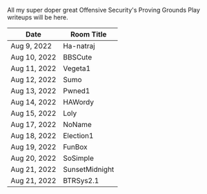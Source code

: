 All my super doper great Offensive Security's Proving Grounds Play writeups will be here.

Date			| Room Title
----------------|------------------------
Aug 9, 2022		| Ha-natraj
Aug 10, 2022	| BBSCute
Aug 11, 2022	| Vegeta1
Aug 12, 2022	| Sumo
Aug 13, 2022	| Pwned1
Aug 14, 2022	| HAWordy
Aug 15, 2022	| Loly
Aug 17, 2022	| NoName
Aug 18, 2022	| Election1
Aug 19, 2022	| FunBox
Aug 20, 2022	| SoSimple
Aug 21, 2022	| SunsetMidnight
Aug 21, 2022	| BTRSys2.1